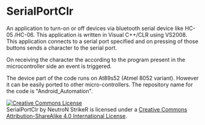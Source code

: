 SerialPortClr
=============

An application to turn-on or off devices via bluetooth serial device like HC-05 /HC-06.
This application is written in Visual C++/CLR using VS2008. This application connects to a serial port specified and on pressing of
those buttons sends a character to the serial port.

On receiving the character the according to the program present in the microcontroller side an event is triggered.

The device part of the code runs on At89s52 (Atmel 8052 variant). However it can be easily ported to other micro-controllers.
The repository name for the code is "Android_Automation".

<a rel="license" href="http://creativecommons.org/licenses/by-sa/4.0/"><img alt="Creative Commons License" style="border-width:0" src="https://i.creativecommons.org/l/by-sa/4.0/88x31.png" /></a><br /><span xmlns:dct="http://purl.org/dc/terms/" property="dct:title">SerialPortClr</span> by <span xmlns:cc="http://creativecommons.org/ns#" property="cc:attributionName">NeutroN StrikeR</span> is licensed under a <a rel="license" href="http://creativecommons.org/licenses/by-sa/4.0/">Creative Commons Attribution-ShareAlike 4.0 International License</a>.
